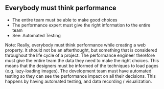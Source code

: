 ## Everybody must think performance

* The entire team must be able to make good choices <!-- .element: class="fragment" -->
* The performance expert must give the right information to the entire team <!-- .element: class="fragment" -->
* See: Automated Testing <!-- .element: class="fragment" -->


Note: Really, everybody must think performance while creating a web property. It should not be an afterthought, but something that is considered throughout the life cycle of a project. The performance engineer therefore must give the entire team the data they need to make the right choices. This means that the designers must be informed of the techniques to load pages (e.g. lazy-loading images). The development team must have automated testing so they can see the performance impact on all their decisions. This happens by having automated testing, and data recording / visualization.
